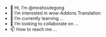 - 👋 Hi, I’m @moshoutegong
- 👀 I’m interested in wow-Addons Translation
- 🌱 I’m currently learning ...
- 💞️ I’m looking to collaborate on ...
- 📫 How to reach me ...

<!---
moshoutegong/moshoutegong is a ✨ special ✨ repository because its `README.md` (this file) appears on your GitHub profile.
You can click the Preview link to take a look at your changes.
--->
